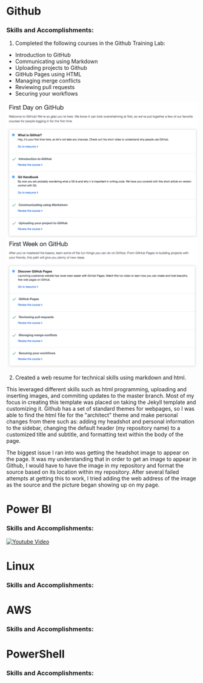 # Github 

### Skills and Accomplishments:
1. Completed the following courses in the Github Training Lab:
- Introduction to GitHub
- Communicating using Markdown
- Uploading projects to Github
- GitHub Pages using HTML
- Managing merge conflicts
- Reviewing pull requests
- Securing your workflows

![Day One Image](https://github.com/czehentner98/Technical-Skills-Resume/blob/master/Screen%20Shot%202019-09-30%20at%208.49.46%20PM.png)
![Week One Image](https://github.com/czehentner98/Technical-Skills-Resume/blob/master/Screen%20Shot%202019-09-30%20at%208.50.11%20PM.png)

2. Created a web resume for technical skills using markdown and html. 

  This leveraged different skills such as html programming, uploading and inserting images, and commiting updates to the master branch. Most of my focus in creating this template was placed on taking the Jekyll template and customizing it. Github has a set of standard themes for webpages, so I was able to find the html file for the "architect" theme and make personal changes from there such as: adding my headshot and personal information to the sidebar, changing the default header (my repository name) to a customized title and subtitle, and formatting text within the body of the page. 
  
   The biggest issue I ran into was getting the headshot image to appear on the page. It was my understanding that in order to get an image to appear in Github, I would have to have the image in my repository and format the source based on its location within my repository. After several failed attempts at getting this to work, I tried adding the web address of the image as the source and the picture began showing up on my page. 

# Power BI
### Skills and Accomplishments:
[![Youtube Video](https://i.ytimg.com/vi/gQOR47AbiPs/hqdefault.jpg)](https://www.youtube.com/watch?v=gQOR47AbiPs&feature=youtu.be)

# Linux
### Skills and Accomplishments:

# AWS
### Skills and Accomplishments:

# PowerShell
### Skills and Accomplishments:

